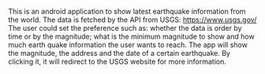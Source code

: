 This is an android application to show latest earthquake information from the world. The data is fetched by the API from USGS:
https://www.usgs.gov/
The user could set the preference such as: whether the data is order by time or by the magnitude; what is the minimum magnitude to show and how much earth quake information the user wants to reach.
The app will show the magnitude, the address and the date of a certain earthquake. By clicking it, it will redirect to the USGS website for more information.
